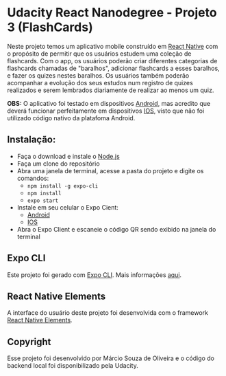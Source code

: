 # Udacity React Nanodegree - Projeto 3 (FlashCards)

Neste projeto temos um aplicativo mobile construído em [React Native](https://facebook.github.io/react-native/) com o propósito de permitir que os usuários estudem uma coleção de flashcards. Com o app, os usuários poderão criar diferentes categorias de flashcards chamadas de "baralhos", adicionar flashcards a esses baralhos, e fazer os quizes nestes baralhos. Os usuários também poderão acompanhar a evolução dos seus estudos num registro de quizes realizados e serem lembrados diariamente de realizar ao menos um quiz.

**OBS:** O aplicativo foi testado em dispositivos [Android](https://www.android.com/), mas acredito que deverá funcionar perfeitamente em dispositivos [IOS](https://www.apple.com/ios/), visto que não foi utilizado código nativo da platafoma Android.


## Instalação:

* Faça o download e instale o [Node.js](https://nodejs.org/en/)
* Faça um clone do repositório
* Abra uma janela de terminal, acesse a pasta do projeto e digite os comandos:
    - `npm install -g expo-cli`
    - `npm install`
    - `expo start`
* Instale em seu celular o Expo Cient:
    - [Android](https://play.google.com/store/apps/details?id=host.exp.exponent)
    - [IOS](https://itunes.apple.com/us/app/expo-client/id982107779?mt=8)
* Abra o Expo Client e escaneie o código QR sendo exibido na janela do terminal


## Expo CLI

Este projeto foi gerado com [Expo CLI](https://docs.expo.io/versions/latest/workflow/expo-cli). Mais informações [aqui](https://docs.expo.io/versions/v30.0.0/).


## React Native Elements

A interface do usuário deste projeto foi desenvolvida com o framework [React Native Elements](https://react-native-training.github.io/react-native-elements/).


## Copyright

Esse projeto foi desenvolvido por Márcio Souza de Oliveira e o código do backend local foi disponibilizado pela Udacity.
